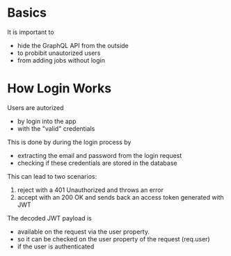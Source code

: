 # Basics

It is important to

- hide the GraphQL API from the outside
- to probibit unautorized users
- from adding jobs without login

# How Login Works

Users are autorized

- by login into the app
- with the "valid" credentials

This is done by during the login process by

- extracting the email and password from the login request
- checking if these credentials are stored in the database

This can lead to two scenarios:

1. reject with a 401 Unauthorized and throws an error
2. accept with an 200 OK and sends back an access token generated with JWT

The decoded JWT payload is

- available on the request via the user property.
- so it can be checked on the user property of the request (req.user)
- if the user is authenticated
